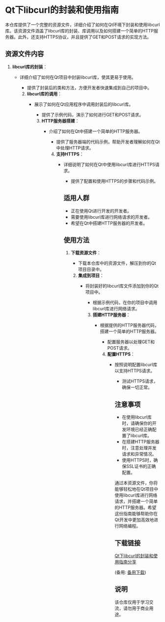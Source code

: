 # Qt下libcurl的封装和使用指南

本仓库提供了一个完整的资源文件，详细介绍了如何在Qt环境下封装和使用libcurl库。该资源文件涵盖了libcurl库的封装、库调用以及如何搭建一个简单的HTTP服务器。此外，还支持HTTPS协议，并且提供了GET和POST请求的实现方法。

## 资源文件内容

1. **libcurl库的封装**：
   - 详细介绍了如何在Qt项目中封装libcurl库，使其更易于使用。
      - 提供了封装后的类和方法，方便开发者快速集成到自己的项目中。

      2. **libcurl库的调用**：
         - 展示了如何在Qt应用程序中调用封装后的libcurl库。
            - 提供了示例代码，演示了如何进行GET和POST请求。

            3. **HTTP服务器搭建**：
               - 介绍了如何在Qt中搭建一个简单的HTTP服务器。
                  - 提供了服务器端的代码示例，帮助开发者理解如何在Qt中处理HTTP请求。

                  4. **支持HTTPS**：
                     - 详细说明了如何在Qt中使用libcurl库进行HTTPS请求。
                        - 提供了配置和使用HTTPS的步骤和代码示例。

                        ## 适用人群

                        - 正在使用Qt进行开发的开发者。
                        - 需要使用libcurl库进行网络请求的开发者。
                        - 希望在Qt中搭建HTTP服务器的开发者。

                        ## 使用方法

                        1. **下载资源文件**：
                           - 下载本仓库中的资源文件，解压到你的Qt项目目录中。

                           2. **集成到项目**：
                              - 将封装好的libcurl库文件添加到你的Qt项目中。
                                 - 根据示例代码，在你的项目中调用libcurl库进行网络请求。

                                 3. **搭建HTTP服务器**：
                                    - 根据提供的HTTP服务器代码，搭建一个简单的HTTP服务器。
                                       - 配置服务器以处理GET和POST请求。

                                       4. **配置HTTPS**：
                                          - 按照说明配置libcurl库以支持HTTPS请求。
                                             - 测试HTTPS请求，确保一切正常。

                                             ## 注意事项

                                             - 在使用libcurl库时，请确保你的开发环境已经正确配置了libcurl库。
                                             - 在搭建HTTP服务器时，注意处理并发请求和异常情况。
                                             - 使用HTTPS时，确保SSL证书的正确配置。

                                             通过本资源文件，你将能够轻松地在Qt项目中使用libcurl库进行网络请求，并搭建一个简单的HTTP服务器。希望这份指南能够帮助你在Qt开发中更加高效地进行网络编程。

                                             ## 下载链接
                                             [Qt下libcurl的封装和使用指南分享](https://pan.quark.cn/s/5b952b774826) 

                                             (备用: [备用下载](https://pan.baidu.com/s/1JYlyMFBw5RieiRUD5KsO5g?pwd=rl0n))

                                            ## 说明

                                            该仓库仅用于学习交流，请勿用于商业用途。
